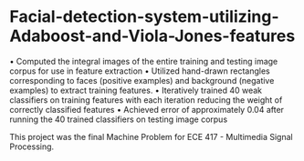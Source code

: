 # Facial-detection-system-utilizing-Adaboost-and-Viola-Jones-features

•	Computed the integral images of the entire training and testing image corpus for use in feature extraction
•	Utilized hand-drawn rectangles corresponding to faces (positive examples) and background (negative examples) to extract training features. 
•	Iteratively trained 40 weak classifiers on training features with each iteration reducing the weight of correctly classified features
•	Achieved error of approximately 0.04 after running the 40 trained classifiers on testing image corpus 

This project was the final Machine Problem for ECE 417 - Multimedia Signal Processing. 
